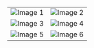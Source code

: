<table>
  <tr>
    <td><img src="https://github.com/user-attachments/assets/dfaffd7d-9ca2-406e-b6d4-fd1b523408f1" alt="Image 1"/></td>
    <td><img src="https://github.com/user-attachments/assets/9f866566-e5ca-4e32-b2bc-78599034bab7" alt="Image 2"/></td>
  </tr>
  <tr>
    <td><img src="https://github.com/user-attachments/assets/e2bc3257-c860-4e5e-8e99-df6d91583203" alt="Image 3"/></td>
    <td><img src="https://github.com/user-attachments/assets/4c69e621-17c1-4b62-b265-6e82aecfd0f4" alt="Image 4"/></td>
  </tr>
  <tr>
    <td><img src="https://github.com/user-attachments/assets/42b36be0-2903-455b-823f-35906b695861" alt="Image 5"/></td>
    <td><img src="https://github.com/user-attachments/assets/652e1c6f-5efb-447a-a76d-148c3d304b02" alt="Image 6"/></td>
  </tr>
</table>


